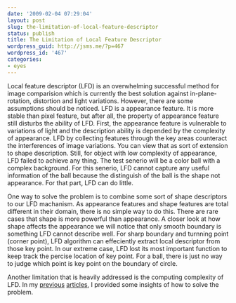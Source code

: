 ```yaml
---
date: '2009-02-04 07:29:04'
layout: post
slug: the-limitation-of-local-feature-descriptor
status: publish
title: The Limitation of Local Feature Descriptor
wordpress_guid: http://jsms.me/?p=467
wordpress_id: '467'
categories:
- eyes
---
```


Local feature descriptor (LFD) is an overwhelming successful method for image comparision which is currently the best solution against in-plane-rotation, distortion and light variations. However, there are some assumptions should be noticed. LFD is a appearance feature. It is more stable than pixel feature, but after all, the property of appearance feature still disturbs the ability of LFD. First, the appearance feature is vulnerable to variations of light and the description ability is depended by the complexity of appearance. LFD by collecting features through the key areas counteract the interferences of image variations. You can view that as sort of extension to shape description. Still, for object with low complexity of appearance, LFD failed to achieve any thing. The test senerio will be a color ball with a complex background. For this senerio, LFD cannot capture any useful information of the ball because the distinguish of the ball is the shape not appearance. For that part, LFD can do little.

One way to solve the problem is to combine some sort of shape descriptors to our LFD machanism. As appearance features and shape features are total different in their domain, there is no simple way to do this. There are rare cases that shape is more powerful than appearance. A closer look at how shape affects the appearance we will notice that only smooth boundary is something LFD cannot describe well. For sharp boundary and turnning point (corner point), LFD algorithm can effeciently extract local descriptor from those key point. In our extreme case, LFD lost its most important function to keep track the percise location of key point. For a ball, there is just no way to judge which point is key point on the boundary of circle.

Another limitation that is heavily addressed is the computing complexity of LFD. In my [previous](http://jsms.me/?p=450) [articles](http://jsms.me/?p=436), I provided some insights of how to solve the problem.
